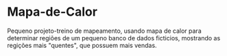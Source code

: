 # Mapa-de-Calor
Pequeno projeto-treino de mapeamento, usando mapa de calor para determinar regiões de um pequeno banco de dados ficticios, mostrando as regições mais "quentes", que possuem mais vendas.
